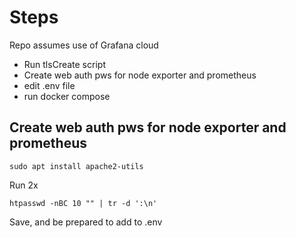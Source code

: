 # Steps

Repo assumes use of Grafana cloud

- Run tlsCreate script
- Create web auth pws for node exporter and prometheus
- edit .env file
- run docker compose

## Create web auth pws for node exporter and prometheus
```
sudo apt install apache2-utils
```
Run 2x
```
htpasswd -nBC 10 "" | tr -d ':\n'
```
Save, and be prepared to add to .env
